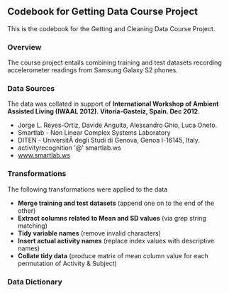 ## Codebook for Getting Data Course Project

This is the codebook for the Getting and Cleaning Data Course Project.

### Overview

The course project entails combining training and test datasets recording accelerometer readings from Samsung Galaxy S2 phones.

### Data Sources

The data was collated in support of **International Workshop of Ambient Assisted Living (IWAAL 2012). Vitoria-Gasteiz, Spain. Dec 2012**.


* Jorge L. Reyes-Ortiz, Davide Anguita, Alessandro Ghio, Luca Oneto. 
* Smartlab - Non Linear Complex Systems Laboratory 
* DITEN - UniversitÃ  degli Studi di Genova, Genoa I-16145, Italy. 
* activityrecognition '@' smartlab.ws 
* www.smartlab.ws 


### Transformations

The following transformations were applied to the data

* **Merge training and test datasets** (append one on to the end of the other)
* **Extract columns related to Mean and SD values** (via grep string matching)
* **Tidy variable names** (remove invalid characters)
* **Insert actual activity names** (replace index values with descriptive names)
* **Collate tidy data** (produce matrix of mean column value for each permutation of Activity & Subject)

### Data Dictionary 

